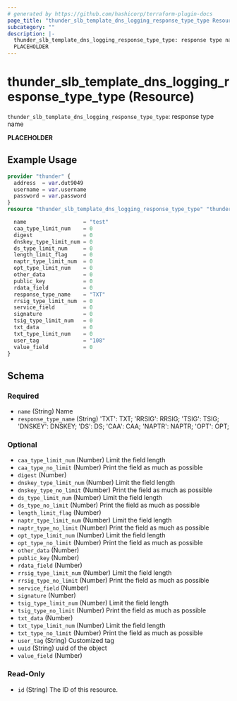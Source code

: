 ```yaml
---
# generated by https://github.com/hashicorp/terraform-plugin-docs
page_title: "thunder_slb_template_dns_logging_response_type_type Resource - terraform-provider-thunder"
subcategory: ""
description: |-
  thunder_slb_template_dns_logging_response_type_type: response type name
  PLACEHOLDER
---
```


# thunder_slb_template_dns_logging_response_type_type (Resource)

`thunder_slb_template_dns_logging_response_type_type`: response type name

__PLACEHOLDER__

## Example Usage

```terraform
provider "thunder" {
  address  = var.dut9049
  username = var.username
  password = var.password
}
resource "thunder_slb_template_dns_logging_response_type_type" "thunder_slb_template_dns_logging_response_type_type" {

  name                  = "test"
  caa_type_limit_num    = 0
  digest                = 0
  dnskey_type_limit_num = 0
  ds_type_limit_num     = 0
  length_limit_flag     = 0
  naptr_type_limit_num  = 0
  opt_type_limit_num    = 0
  other_data            = 0
  public_key            = 0
  rdata_field           = 0
  response_type_name    = "TXT"
  rrsig_type_limit_num  = 0
  service_field         = 0
  signature             = 0
  tsig_type_limit_num   = 0
  txt_data              = 0
  txt_type_limit_num    = 0
  user_tag              = "108"
  value_field           = 0
}
```

<!-- schema generated by tfplugindocs -->
## Schema

### Required

- `name` (String) Name
- `response_type_name` (String) 'TXT': TXT; 'RRSIG': RRSIG; 'TSIG': TSIG; 'DNSKEY': DNSKEY; 'DS': DS; 'CAA': CAA; 'NAPTR': NAPTR; 'OPT': OPT;

### Optional

- `caa_type_limit_num` (Number) Limit the field length
- `caa_type_no_limit` (Number) Print the field as much as possible
- `digest` (Number)
- `dnskey_type_limit_num` (Number) Limit the field length
- `dnskey_type_no_limit` (Number) Print the field as much as possible
- `ds_type_limit_num` (Number) Limit the field length
- `ds_type_no_limit` (Number) Print the field as much as possible
- `length_limit_flag` (Number)
- `naptr_type_limit_num` (Number) Limit the field length
- `naptr_type_no_limit` (Number) Print the field as much as possible
- `opt_type_limit_num` (Number) Limit the field length
- `opt_type_no_limit` (Number) Print the field as much as possible
- `other_data` (Number)
- `public_key` (Number)
- `rdata_field` (Number)
- `rrsig_type_limit_num` (Number) Limit the field length
- `rrsig_type_no_limit` (Number) Print the field as much as possible
- `service_field` (Number)
- `signature` (Number)
- `tsig_type_limit_num` (Number) Limit the field length
- `tsig_type_no_limit` (Number) Print the field as much as possible
- `txt_data` (Number)
- `txt_type_limit_num` (Number) Limit the field length
- `txt_type_no_limit` (Number) Print the field as much as possible
- `user_tag` (String) Customized tag
- `uuid` (String) uuid of the object
- `value_field` (Number)

### Read-Only

- `id` (String) The ID of this resource.


